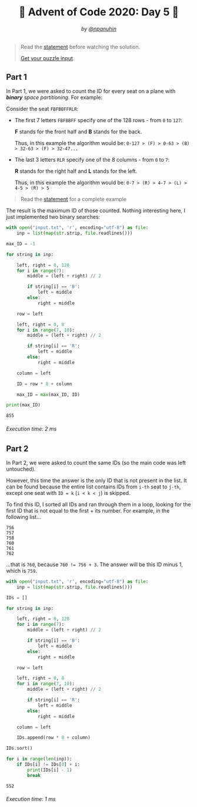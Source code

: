 <h1 align="center">🎄 Advent of Code 2020: Day 5 🎄</h1>
<h6 align="center">by <a href="https://github.com/npanuhin">@npanuhin</a></h6>

> Read the [statement](https://adventofcode.com/2020/day/5 "Visit adventofcode.com/2020/day/5") before watching the solution.
>
> [Get your puzzle input](https://adventofcode.com/2020/day/5/input "Open adventofcode.com/2020/day/5/input").


## Part 1

In Part 1, we were asked to count the ID for every seat on a plane with ***binary** space partitioning*. For example:

Consider the seat `FBFBBFFRLR`:

- The first 7 letters `FBFBBFF` specify one of the 128 rows - from `0` to `127`:

    **F** stands for the front half and **B** stands for the back.

    Thus, in this example the algorithm would be: `0-127 > (F) > 0-63 > (B) > 32-63 > (F) > 32-47...`

- The last 3 letters `RLR` specify one of the 8 columns - from `0` to `7`:

    **R** stands for the right half and **L** stands for the left.

    Thus, in this example the algorithm would be: `0-7 > (R) > 4-7 > (L) > 4-5 > (R) > 5`

> Read the [statement](https://adventofcode.com/2020/day/5 "Visit adventofcode.com/2020/day/5") for a complete example

The result is the maximum ID of those counted. Nothing interesting here, I just implemented two binary searches:

```python
with open("input.txt", 'r', encoding="utf-8") as file:
    inp = list(map(str.strip, file.readlines()))

max_ID = -1

for string in inp:

    left, right = 0, 128
    for i in range(7):
        middle = (left + right) // 2

        if string[i] == 'B':
            left = middle
        else:
            right = middle

    row = left

    left, right = 0, 8
    for i in range(7, 10):
        middle = (left + right) // 2

        if string[i] == 'R':
            left = middle
        else:
            right = middle

    column = left

    ID = row * 8 + column

    max_ID = max(max_ID, ID)

print(max_ID)
```
```
855
```
###### Execution time: 2 ms

## Part 2

In Part 2, we were asked to count the same IDs (so the main code was left untouched).

However, this time the answer is the only ID that is not present in the list. It can be found because the entire list contains IDs from `i-th` seat to `j-th`, except one seat with `ID = k` (`i < k < j`) is skipped.

To find this ID, I sorted all IDs and ran through them in a loop, looking for the first ID that is not equal to the first + its number. For example, in the following list...

```
756
757
758
760
761
762
```

...that is `760`, because `760 != 756 + 3`. The answer will be this ID minus 1, which is `759`.

```python
with open("input.txt", 'r', encoding="utf-8") as file:
    inp = list(map(str.strip, file.readlines()))

IDs = []

for string in inp:

    left, right = 0, 128
    for i in range(7):
        middle = (left + right) // 2

        if string[i] == 'B':
            left = middle
        else:
            right = middle

    row = left

    left, right = 0, 8
    for i in range(7, 10):
        middle = (left + right) // 2

        if string[i] == 'R':
            left = middle
        else:
            right = middle

    column = left

    IDs.append(row * 8 + column)

IDs.sort()

for i in range(len(inp)):
    if IDs[i] != IDs[0] + i:
        print(IDs[i] - 1)
        break
```
```
552
```
###### Execution time: 1 ms
